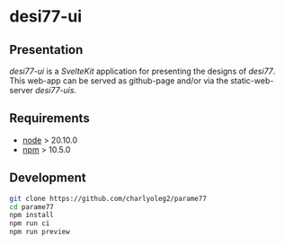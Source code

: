 desi77-ui
=========


Presentation
------------

*desi77-ui* is a *SvelteKit* application for presenting the designs of *desi77*.
This web-app can be served as github-page and/or via the static-web-server *desi77-uis*.


Requirements
------------

- [node](https://nodejs.org) > 20.10.0
- [npm](https://docs.npmjs.com/cli) > 10.5.0


Development
-----------

```bash
git clone https://github.com/charlyoleg2/parame77
cd parame77
npm install
npm run ci
npm run preview
```

